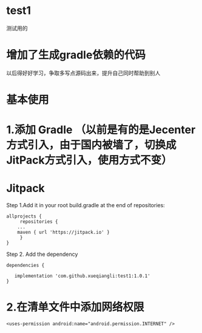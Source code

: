# test1
测试用的

# 增加了生成gradle依赖的代码
以后得好好学习，争取多写点源码出来，提升自己同时帮助到别人

# 基本使用

# 1.添加 Gradle （以前是有的是Jecenter方式引入，由于国内被墙了，切换成JitPack方式引入，使用方式不变）

# Jitpack 

Step 1.Add it in your root build.gradle at the end of repositories:

```
allprojects {
     repositories {
	...
	maven { url 'https://jitpack.io' }
     }
}
```

Step 2. Add the dependency

```
dependencies {

   implementation 'com.github.xueqiangli:test1:1.0.1'
}
```


# 2.在清单文件中添加网络权限

```
<uses-permission android:name="android.permission.INTERNET" />
```
